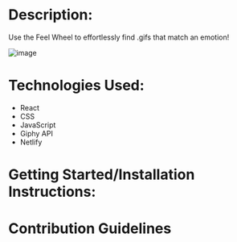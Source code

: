 #  Description:

Use the Feel Wheel to effortlessly find .gifs that match an emotion!

![image](https://user-images.githubusercontent.com/76757656/148879919-7c38aa5c-eca0-4c7a-80c9-14c1c4a3e3cd.png)


# Technologies Used:

- React
- CSS
- JavaScript
- Giphy API
- Netlify

#  Getting Started/Installation Instructions: 

# Contribution Guidelines
